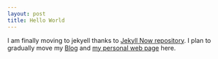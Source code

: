```yaml
---
layout: post
title: Hello World
---
```


I am finally moving to jekyell thanks to [Jekyll Now repository](https://github.com/barryclark/jekyll-now). I plan to gradually move my [Blog](dharmeshkakadia.blogspot.com) and [my personal web page](http://researchweb.iiit.ac.in/~dharmesh.kakadia) here.
